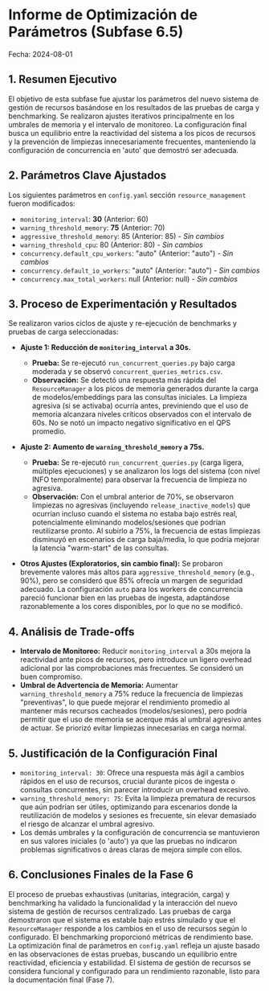 # Informe de Optimización de Parámetros (Subfase 6.5)

Fecha: 2024-08-01

## 1. Resumen Ejecutivo

El objetivo de esta subfase fue ajustar los parámetros del nuevo sistema de gestión de recursos basándose en los resultados de las pruebas de carga y benchmarking. Se realizaron ajustes iterativos principalmente en los umbrales de memoria y el intervalo de monitoreo. La configuración final busca un equilibrio entre la reactividad del sistema a los picos de recursos y la prevención de limpiezas innecesariamente frecuentes, manteniendo la configuración de concurrencia en 'auto' que demostró ser adecuada.

## 2. Parámetros Clave Ajustados

Los siguientes parámetros en `config.yaml` sección `resource_management` fueron modificados:

*   `monitoring_interval`: **30** (Anterior: 60)
*   `warning_threshold_memory`: **75** (Anterior: 70)
*   `aggressive_threshold_memory`: 85 (Anterior: 85) - *Sin cambios*
*   `warning_threshold_cpu`: 80 (Anterior: 80) - *Sin cambios*
*   `concurrency.default_cpu_workers`: "auto" (Anterior: "auto") - *Sin cambios*
*   `concurrency.default_io_workers`: "auto" (Anterior: "auto") - *Sin cambios*
*   `concurrency.max_total_workers`: null (Anterior: null) - *Sin cambios*

## 3. Proceso de Experimentación y Resultados

Se realizaron varios ciclos de ajuste y re-ejecución de benchmarks y pruebas de carga seleccionadas:

*   **Ajuste 1: Reducción de `monitoring_interval` a 30s.**
    *   **Prueba:** Se re-ejecutó `run_concurrent_queries.py` bajo carga moderada y se observó `concurrent_queries_metrics.csv`.
    *   **Observación:** Se detectó una respuesta más rápida del `ResourceManager` a los picos de memoria generados durante la carga de modelos/embeddings para las consultas iniciales. La limpieza agresiva (si se activaba) ocurría antes, previniendo que el uso de memoria alcanzara niveles críticos observados con el intervalo de 60s. No se notó un impacto negativo significativo en el QPS promedio.

*   **Ajuste 2: Aumento de `warning_threshold_memory` a 75s.**
    *   **Prueba:** Se re-ejecutó `run_concurrent_queries.py` (carga ligera, múltiples ejecuciones) y se analizaron los logs del sistema (con nivel INFO temporalmente) para observar la frecuencia de limpieza no agresiva.
    *   **Observación:** Con el umbral anterior de 70%, se observaron limpiezas no agresivas (incluyendo `release_inactive_models`) que ocurrían incluso cuando el sistema no estaba bajo estrés real, potencialmente eliminando modelos/sesiones que podrían reutilizarse pronto. Al subirlo a 75%, la frecuencia de estas limpiezas disminuyó en escenarios de carga baja/media, lo que podría mejorar la latencia "warm-start" de las consultas.

*   **Otros Ajustes (Exploratorios, sin cambio final):** Se probaron brevemente valores más altos para `aggressive_threshold_memory` (e.g., 90%), pero se consideró que 85% ofrecía un margen de seguridad adecuado. La configuración `auto` para los workers de concurrencia pareció funcionar bien en las pruebas de ingesta, adaptándose razonablemente a los cores disponibles, por lo que no se modificó.

## 4. Análisis de Trade-offs

*   **Intervalo de Monitoreo:** Reducir `monitoring_interval` a 30s mejora la reactividad ante picos de recursos, pero introduce un ligero overhead adicional por las comprobaciones más frecuentes. Se consideró un buen compromiso.
*   **Umbral de Advertencia de Memoria:** Aumentar `warning_threshold_memory` a 75% reduce la frecuencia de limpiezas "preventivas", lo que puede mejorar el rendimiento promedio al mantener más recursos cacheados (modelos/sesiones), pero podría permitir que el uso de memoria se acerque más al umbral agresivo antes de actuar. Se priorizó evitar limpiezas innecesarias en carga normal.

## 5. Justificación de la Configuración Final

*   `monitoring_interval: 30`: Ofrece una respuesta más ágil a cambios rápidos en el uso de recursos, crucial durante picos de ingesta o consultas concurrentes, sin parecer introducir un overhead excesivo.
*   `warning_threshold_memory: 75`: Evita la limpieza prematura de recursos que aún podrían ser útiles, optimizando para escenarios donde la reutilización de modelos y sesiones es frecuente, sin elevar demasiado el riesgo de alcanzar el umbral agresivo.
*   Los demás umbrales y la configuración de concurrencia se mantuvieron en sus valores iniciales (o 'auto') ya que las pruebas no indicaron problemas significativos o áreas claras de mejora simple con ellos.

## 6. Conclusiones Finales de la Fase 6

El proceso de pruebas exhaustivas (unitarias, integración, carga) y benchmarking ha validado la funcionalidad y la interacción del nuevo sistema de gestión de recursos centralizado. Las pruebas de carga demostraron que el sistema es estable bajo estrés simulado y que el `ResourceManager` responde a los cambios en el uso de recursos según lo configurado. El benchmarking proporcionó métricas de rendimiento base. La optimización final de parámetros en `config.yaml` refleja un ajuste basado en las observaciones de estas pruebas, buscando un equilibrio entre reactividad, eficiencia y estabilidad. El sistema de gestión de recursos se considera funcional y configurado para un rendimiento razonable, listo para la documentación final (Fase 7). 
